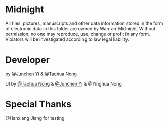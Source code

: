 # Midnight
All files, pictures, manuscripts and other data information stored in the form of electronic data in this folder are owned by Wan-an-Midnight. Without permission, no one may reproduce, use, change or profit in any form. Violators will be investigated according to law legal liability.

# Developer
by [@Junchen Yi](https://github.com/Jimmy-Effe) & [@Taohua Nong](https://github.com/gugubirdNTH)

UI by [@Taohua Nong](https://github.com/gugubirdNTH) & [@Junchen Yi](https://github.com/Jimmy-Effe) & @Yinghua Nong

# Special Thanks
@Hanxiang Jiang for testing


